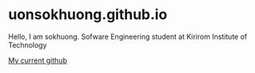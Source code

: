 # uonsokhuong.github.io
Hello, I am sokhuong.
Sofware Engineering student at Kirirom Institute of Technology

[My current github](https://github.com/SOKHUONG)

